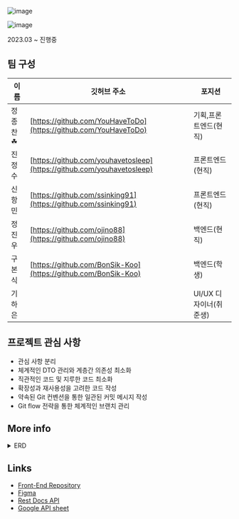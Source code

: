 ![image](https://github.com/project-Volunteer/BackEnd/assets/96917871/93f21a30-71b4-41a9-a92d-ac5f5b641107) 

![image](https://github.com/project-Volunteer/BackEnd/assets/96917871/c3e3975b-7899-43cb-a64f-2564d41558d0)

2023.03 ~ 진행중

## 팀 구성
|이름| 깃허브 주소|포지션|
|------------|-----------------------------------|------------|
|정종찬☘|[https://github.com/YouHaveToDo](https://github.com/YouHaveToDo)|기획,프론트엔드(현직)|
|진정수|[https://github.com/youhavetosleep](https://github.com/youhavetosleep)|프론트엔드(현직)|
|신항민|[https://github.com/ssinking91](https://github.com/ssinking91)|프론트엔드(현직)|
|정진우|[https://github.com/ojino88](https://github.com/ojino88)|백엔드(현직)|
|구본식|[https://github.com/BonSik-Koo](https://github.com/BonSik-Koo)|백엔드(학생)|
|기하은||UI/UX 디자이너(취준생)|

## 프로젝트 관심 사항
* 관심 사항 분리
* 체계적인 DTO 관리와 계층간 의존성 최소화
* 직관적인 코드 및 지루한 코드 최소화
* 확장성과 재사용성을 고려한 코드 작성
* 약속된 Git 컨벤션을 통한 일관된 커밋 메시지 작성
* Git flow 전략을 통한 체계적인 브랜치 관리 

## More info
<details>
  <summary>ERD</summary>
  
  ![volunteer (1)](https://github.com/BonSik-Koo/Volunteer_project/assets/96917871/c4725ea5-8318-43ad-9aef-fd88e73d4c14)
</details>

## Links
* [Front-End Repository](https://github.com/project-Volunteer/Front)
* [Figma](https://www.figma.com/file/LyqEvyuASlb77S11K4mMkt/%EC%82%AC%EC%9D%B4%EB%93%9C%ED%94%84%EB%A1%9C%EC%A0%9D%ED%8A%B8_Volunteer?node-id=7-3&t=fUhPyp84S8xJShOB-0)
* [Rest Docs API](http://43.200.179.10:8888/docs/index.html)
* [Google API sheet](https://docs.google.com/spreadsheets/d/1wjlkv3vQutHx7B-Mc7HFubns3YgLAbVzRSHHG__IrjU/edit#gid=2004277248)

